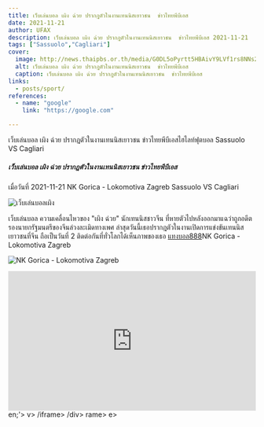 ```yaml
---
title: เว็บเล่นบอล เผิง ฉ่วย ปรากฎตัวในงานเทนนิสเยาวชน  ข่าวไทยพีบีเอส
date: 2021-11-21
author: UFAX
description: เว็บเล่นบอล เผิง ฉ่วย ปรากฎตัวในงานเทนนิสเยาวชน  ข่าวไทยพีบีเอส 2021-11-21
tags: ["Sassuolo","Cagliari"]
cover:
  image: http://news.thaipbs.or.th/media/G0DL5oPyrtt5HBAivY9LVf1rs8NNs2PQNYCCdAzr0lwU7CJfom0No4.jpg
  alt: เว็บเล่นบอล เผิง ฉ่วย ปรากฎตัวในงานเทนนิสเยาวชน  ข่าวไทยพีบีเอส
  caption: เว็บเล่นบอล เผิง ฉ่วย ปรากฎตัวในงานเทนนิสเยาวชน  ข่าวไทยพีบีเอส
links:
  - posts/sport/
references:
  - name: "google"
    link: "https://google.com"

---
```


เว็บเล่นบอล เผิง ฉ่วย ปรากฎตัวในงานเทนนิสเยาวชน  ข่าวไทยพีบีเอสไฮไลท์ฟุตบอล Sassuolo VS Cagliari

<!--more-->

##### เว็บเล่นบอล เผิง ฉ่วย ปรากฎตัวในงานเทนนิสเยาวชน  ข่าวไทยพีบีเอส


เมื่อวันที่ 2021-11-21 NK Gorica - Lokomotiva Zagreb Sassuolo VS Cagliari

![เว็บเล่นบอลเผิง](http://news.thaipbs.or.th/media/G0DL5oPyrtt5HBAivY9LVf1rs8NNs2PQNYCCdAzr0lwU7CJfom0No4.jpg "เว็บเล่นบอลเผิง")


เว็บเล่นบอล ความเคลื่อนไหวของ "เผิง ฉ่วย" นักเทนนิสชาวจีน ที่หายตัวไปหลังออกมาแฉว่าถูกอดีตรองนายกรัฐมนตรีของจีนล่วงละเมิดทางเพศ ล่าสุดวันนี้เธอปรากฎตัวในงานเปิดการแข่งขันเทนนิสเยาวชนที่จีน ถือเป็นวันที่ 2 ติดต่อกันที่ทั่วโลกได้เห็นภาพของเธอ <a href="https://bit.ly/3ovjgXC">แทงบอล888</a>NK Gorica - Lokomotiva Zagreb

![NK Gorica - Lokomotiva Zagreb](https://www.scorebat.com/og/m/og1054798.jpeg "NK Gorica - Lokomotiva Zagreb")


<div style='width:100%;height:0px;position:relative;padding-bottom:56.250%;'><iframe src='https://www.scorebat.com/embed/v/619a965f7df27/?utm_source=api&utm_medium=video&utm_campaign=dflt' frameborder='0' width='100%' height='100%' allowfullscreen allow='autoplay; fullscreen' style='width:100%;height:100%;position:absolute;left:0px;top:0px;overflow:hidden;'></iframe></div>
en;'></iframe></div>
v>
/iframe></div>
/div>
rame></div>
e></div>
